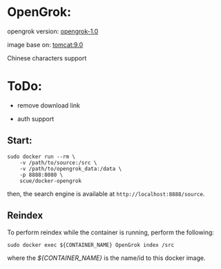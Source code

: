 # OpenGrok:

opengrok version: [opengrok-1.0](https://github.com/OpenGrok/OpenGrok/releases/download/1.0/opengrok-1.0.tar.gz)

image base on: [tomcat:9.0](https://registry.hub.docker.com/_/tomcat/)

Chinese characters support

# ToDo:

* remove download link

* auth support

## Start:

```
sudo docker run --rm \
    -v /path/to/source:/src \
    -v /path/to/opengrok_data:/data \
    -p 8888:8080 \
    scue/docker-opengrok
```

then, the search engine is available at `http://localhost:8888/source`.

## Reindex
To perform reindex while the container is running, perform the following:

```
sudo docker exec ${CONTAINER_NAME} OpenGrok index /src
```

where the *${CONTAINER_NAME}* is the name/id to this docker image.
